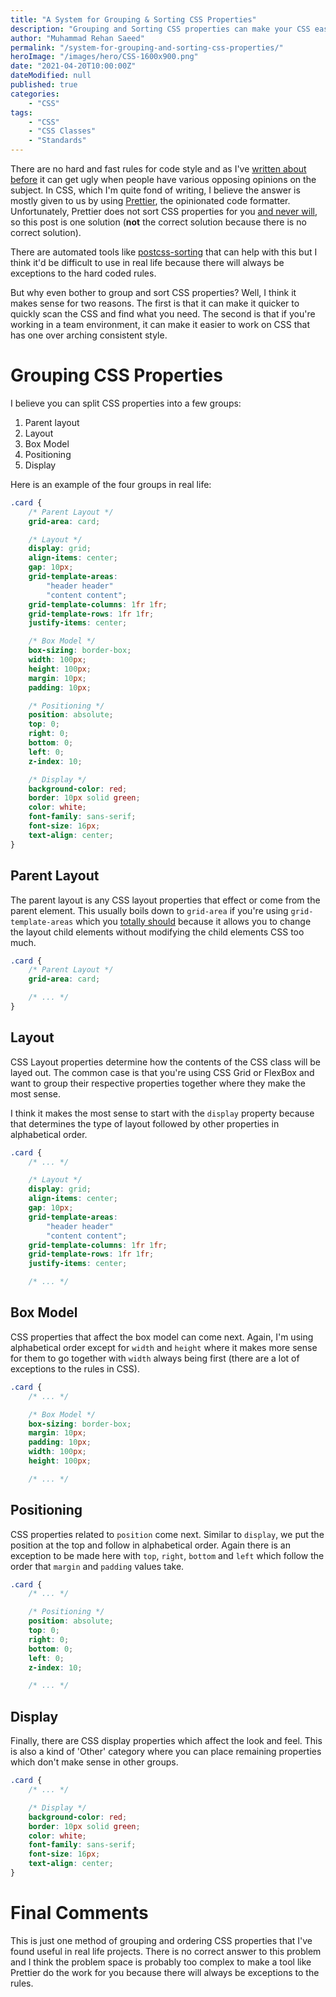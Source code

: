 ```yaml
---
title: "A System for Grouping & Sorting CSS Properties"
description: "Grouping and Sorting CSS properties can make your CSS easier to read and helps with consistency in a team environment. There is no correct answer but something is better than nothing."
author: "Muhammad Rehan Saeed"
permalink: "/system-for-grouping-and-sorting-css-properties/"
heroImage: "/images/hero/CSS-1600x900.png"
date: "2021-04-20T10:00:00Z"
dateModified: null
published: true
categories:
    - "CSS"
tags:
    - "CSS"
    - "CSS Classes"
    - "Standards"
---
```


There are no hard and fast rules for code style and as I've [written about before](/stop-brace-wars-use-stylecop/) it can get ugly when people have various opposing opinions on the subject. In CSS, which I'm quite fond of writing, I believe the answer is mostly given to us by using [Prettier](https://prettier.io/), the opinionated code formatter. Unfortunately, Prettier does not sort CSS properties for you [and never will](https://github.com/prettier/prettier/issues/1963), so this post is one solution (**not** the correct solution because there is no correct solution).

There are automated tools like [postcss-sorting](https://github.com/hudochenkov/postcss-sorting) that can help with this but I think it'd be difficult to use in real life because there will always be exceptions to the hard coded rules.

But why even bother to group and sort CSS properties? Well, I think it makes sense for two reasons. The first is that it can make it quicker to quickly scan the CSS and find what you need. The second is that if you're working in a team environment, it can make it easier to work on CSS that has one over arching consistent style.

# Grouping CSS Properties

I believe you can split CSS properties into a few groups:

1. Parent layout
2. Layout
3. Box Model
4. Positioning
5. Display

Here is an example of the four groups in real life:

```css
.card {
    /* Parent Layout */
    grid-area: card;

    /* Layout */
    display: grid;
    align-items: center;
    gap: 10px;
    grid-template-areas:
        "header header"
        "content content";
    grid-template-columns: 1fr 1fr;
    grid-template-rows: 1fr 1fr;
    justify-items: center;

    /* Box Model */
    box-sizing: border-box;
    width: 100px;
    height: 100px;
    margin: 10px;
    padding: 10px;

    /* Positioning */
    position: absolute;
    top: 0;
    right: 0;
    bottom: 0;
    left: 0;
    z-index: 10;

    /* Display */
    background-color: red;
    border: 10px solid green;
    color: white;
    font-family: sans-serif;
    font-size: 16px;
    text-align: center;
}
```

## Parent Layout

The parent layout is any CSS layout properties that effect or come from the parent element. This usually boils down to `grid-area` if you're using `grid-template-areas` which you [totally should](https://css-tricks.com/snippets/css/complete-guide-grid/#grid-template-areas) because it allows you to change the layout child elements without modifying the child elements CSS too much.

```css
.card {
    /* Parent Layout */
    grid-area: card;

    /* ... */
}
```

## Layout

CSS Layout properties determine how the contents of the CSS class will be layed out. The common case is that you're using CSS Grid or FlexBox and want to group their respective properties together where they make the most sense.

I think it makes the most sense to start with the `display` property because that determines the type of layout followed by other properties in alphabetical order.

```css
.card {
    /* ... */

    /* Layout */
    display: grid;
    align-items: center;
    gap: 10px;
    grid-template-areas:
        "header header"
        "content content";
    grid-template-columns: 1fr 1fr;
    grid-template-rows: 1fr 1fr;
    justify-items: center;

    /* ... */
```

## Box Model

CSS properties that affect the box model can come next. Again, I'm using alphabetical order except for `width` and `height` where it makes more sense for them to go together with `width` always being first (there are a lot of exceptions to the rules in CSS).

```css
.card {
    /* ... */

    /* Box Model */
    box-sizing: border-box;
    margin: 10px;
    padding: 10px;
    width: 100px;
    height: 100px;

    /* ... */
```

## Positioning

CSS properties related to `position` come next. Similar to `display`, we put the position at the top and follow in alphabetical order. Again there is an exception to be made here with `top`, `right`, `bottom` and `left` which follow the order that `margin` and `padding` values take.

```css
.card {
    /* ... */

    /* Positioning */
    position: absolute;
    top: 0;
    right: 0;
    bottom: 0;
    left: 0;
    z-index: 10;

    /* ... */
```

## Display

Finally, there are CSS display properties which affect the look and feel. This is also a kind of 'Other' category where you can place remaining properties which don't make sense in other groups.

```css
.card {
    /* ... */

    /* Display */
    background-color: red;
    border: 10px solid green;
    color: white;
    font-family: sans-serif;
    font-size: 16px;
    text-align: center;
}
```

# Final Comments

This is just one method of grouping and ordering CSS properties that I've found useful in real life projects. There is no correct answer to this problem and I think the problem space is probably too complex to make a tool like Prettier do the work for you because there will always be exceptions to the rules.
